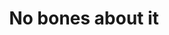---
title: No bones about it
subtitle:
authors:
  - [[Tyler Murchie]]
aliases: No bones about it
due: 2021-09-07
tags: ✨ 
status: done
type: [[Paper]]
---